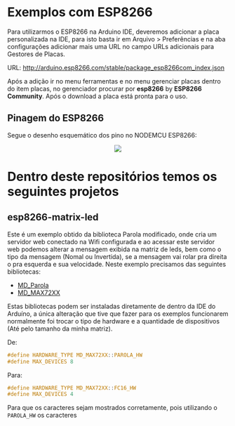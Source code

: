 # Exemplos com ESP8266

Para utilizarmos o ESP8266 na Arduino IDE, deveremos adicionar a placa personalizada na IDE, para isto basta ir em Arquivo > Preferências e na aba configurações adicionar mais uma URL no campo URLs adicionais para Gestores de Placas.

URL: http://arduino.esp8266.com/stable/package_esp8266com_index.json

Após a adição ir no menu ferramentas e no menu gerenciar placas dentro do item placas, no gerenciador procurar por **esp8266** by **ESP8266 Community**. Após o download a placa está pronta para o uso.

## Pinagem do ESP8266

Segue o desenho esquemático dos pino no NODEMCU ESP8266:

<p align="center">
  <img src="https://i.stack.imgur.com/yT4hb.png">
</p>

# Dentro deste repositórios temos os seguintes projetos

## esp8266-matrix-led

Este é um exemplo obtido da biblioteca Parola modificado, onde cria um servidor web conectado na Wifi configurada e ao acessar este servidor web podemos alterar a mensagem exibida na matriz de leds, bem como o tipo da mensagem (Nomal ou Invertida), se a mensagem vai rolar pra direita o pra esquerda e sua velocidade. Neste exemplo precisamos das seguintes bibliotecas:

- [MD_Parola](https://github.com/MajicDesigns/MD_Parola)
- [MD_MAX72XX](https://github.com/MajicDesigns/MD_MAX72XX)

Estas bibliotecas podem ser instaladas diretamente de dentro da IDE do Arduíno, a única alteração que tive que fazer para os exemplos funcionarem normalmente foi trocar o tipo de hardware e a quantidade de dispositivos (Até pelo tamanho da minha matriz).

De:

```c
#define HARDWARE_TYPE MD_MAX72XX::PAROLA_HW
#define MAX_DEVICES 8
```

Para:

```c
#define HARDWARE_TYPE MD_MAX72XX::FC16_HW
#define MAX_DEVICES 4
```

Para que os caracteres sejam mostrados corretamente, pois utilizando o `PAROLA_HW` os caracteres

